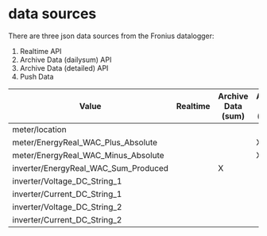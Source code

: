 # data sources

There are three json data sources from the Fronius datalogger:

1. Realtime API
2. Archive Data (dailysum) API
2. Archive Data (detailed) API
3. Push Data



Value                                 | Realtime | Archive Data (sum) | Archive Data (detail) | Push Data
------------------------------------- | -------- | ------------------ | --------------------- | ---------
meter/location                        |          |                    |                       | X
meter/EnergyReal_WAC_Plus_Absolute    |          |                    | X                     | X
meter/EnergyReal_WAC_Minus_Absolute   |          |                    | X                     | X
inverter/EnergyReal_WAC_Sum_Produced  |          | X                  |                       | X
inverter/Voltage_DC_String_1          |          |                    |                       | X
inverter/Current_DC_String_1          |          |                    |                       | X
inverter/Voltage_DC_String_2          |          |                    |                       | X
inverter/Current_DC_String_2          |          |                    |                       | X
